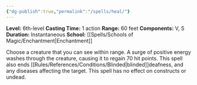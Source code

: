 ```yaml
---
{"dg-publish":true,"permalink":"/spells/heal/"}
---
```


**Level:** 6th-level
**Casting Time:** 1 action
**Range:** 60 feet
**Components:** V, S
**Duration:** Instantaneous
**School:** [[Spells/Schools of Magic/Enchantment\|Enchantment]]

Choose a creature that you can see within range. A surge of positive energy washes through the creature, causing it to regain 70 hit points. This spell also ends [[Rules/References/Conditions/Blinded\|blinded]]deafness, and any diseases affecting the target. This spell has no effect on constructs or undead.